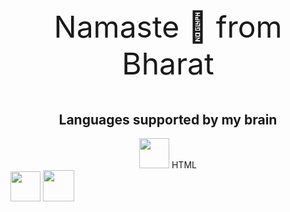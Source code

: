 <body>
<p align="center" style="font-size: 48px;">Namaste 🙏 from Bharat</p>

<h2 align="center">Languages supported by my brain</h2>

<div align="center">
<div>
    <img src="https://cdn.jsdelivr.net/gh/devicons/devicon@latest/icons/html5/html5-original-wordmark.svg" height="48"/>
    <span>HTML</span>
</div>
</div>

<img src="https://cdn.jsdelivr.net/gh/devicons/devicon@latest/icons/css3/css3-original-wordmark.svg" height="48"/>

</body>

<!-- - [x]  HTML -->
<!-- - [x]  CSS -->
<!-- - [x]  Javascript -->
<!-- - [x] 󰛦 Typescript -->
<!-- - [x] 󰜈 ReactJS -->
<!-- - [x] NextJS -->
<!-- - [x]  MongoDB -->
<!-- - [x] Appwrite -->
<!-- - [ ]  Python -->
<!-- - [ ]  Lua -->
<!---->
<!-- ## Tools I use the most -->

<!-- ![Neovim](https://raw.githubusercontent.com/neovim/neovim.github.io/master/logos/neovim-logo-300x87.png) -->
<img src="https://raw.githubusercontent.com/neovim/neovim.github.io/master/logos/neovim-logo-300x87.png" height="50"/>
